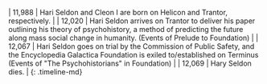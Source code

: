 | 11,988 |  Hari Seldon and Cleon I are born on Helicon and Trantor, respectively. |
| 12,020 | Hari Seldon arrives on Trantor to deliver his paper outlining his theory of psychohistory, a method of predicting the future along mass social change in humanity. (Events of Prelude to Foundation) |
| 12,067 | Hari Seldon goes on trial by the Commission of Public Safety, and the Encyclopedia Galactica Foundation is exiled to/established on Terminus (Events of "The Psychohistorians" in Foundation) |
| 12,069 | Hary Seldon dies. |
{: .timeline-md}
